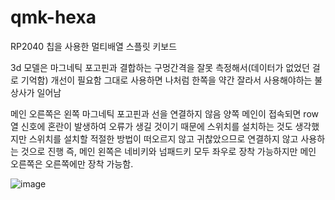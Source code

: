 # qmk-hexa

 RP2040 칩을 사용한 멀티배열 스플릿 키보드

 3d 모델은 마그네틱 포고핀과 결합하는 구멍간격을 잘못 측정해서(데이터가 없었던 걸로 기억함) 개선이 필요함
그대로 사용하면 나처럼 한쪽을 약간 잘라서 사용해야하는 불상사가 일어남


 메인 오른쪽은 왼쪽 마그네틱 포고핀과 선을 연결하지 않음
양쪽 메인이 접속되면 row열 신호에 혼란이 발생하여 오류가 생길 것이기 때문에 스위치를 설치하는 것도 생각했지만
스위치를 설치할 적절한 방법이 떠오르지 않고 귀찮았으므로 연결하지 않고 사용하는 것으로 진행
즉, 메인 왼쪽은 네비키와 넘패드키 모두 좌우로 장착 가능하지만 메인 오른쪽은 오른쪽에만 장착 가능함.


![image](https://github.com/user-attachments/assets/bad22a3c-5800-4580-ab20-9e2a5d7cf166)
